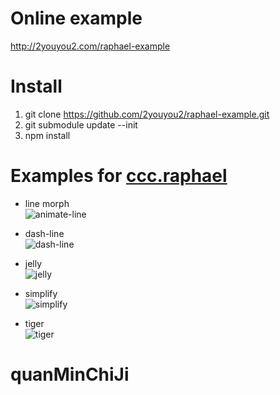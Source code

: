 
# Online example
http://2youyou2.com/raphael-example

# Install

1. git clone https://github.com/2youyou2/raphael-example.git
2. git submodule update --init
3. npm install


# Examples for [ccc.raphael](https://github.com/2youyou2/ccc.raphael)

- line morph   
![animate-line](https://github.com/2youyou2/raphael-example/blob/master/screenshots/animate-line.gif?raw=true)

- dash-line   
![dash-line](https://github.com/2youyou2/raphael-example/blob/master/screenshots/dash-line.gif?raw=true)

- jelly   
![jelly](https://github.com/2youyou2/raphael-example/blob/master/screenshots/jelly.gif?raw=true)

- simplify   
![simplify](https://github.com/2youyou2/raphael-example/blob/master/screenshots/simplify.gif?raw=true)

- tiger   
![tiger](https://github.com/2youyou2/raphael-example/blob/master/screenshots/tiger.png?raw=true)

# quanMinChiJi

